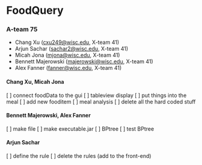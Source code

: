 # FoodQuery
### A-team 75
- Chang Xu (cxu249@wisc.edu, X-team 41)
- Arjun Sachar (sachar2@wisc.edu, X-team 41)
- Micah Jona (mjona@wisc.edu, X-team 41)
- Bennett Majerowski (majerowski@wisc.edu, X-team 41)
- Alex Fanner (fanner@wisc.edu, X-team 41)

#### Chang Xu, Micah Jona
[ ] connect foodData to the gui
[ ] tableview display
[ ] put things into the meal
[ ] add new fooditem
[ ] meal analysis
[ ] delete all the hard coded stuff

#### Bennett Majerowski, Alex Fanner
[ ] make file
[ ] make executable.jar 
[ ] BPtree
[ ] test BPtree

#### Arjun Sachar
[ ] define the rule
[ ] delete the rules (add to the front-end)
